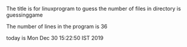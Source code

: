 The title is for linuxprogram to guess the number of files in directory is guessinggame
             
The number of lines in the program is 36
             
today is Mon Dec 30 15:22:50 IST 2019
